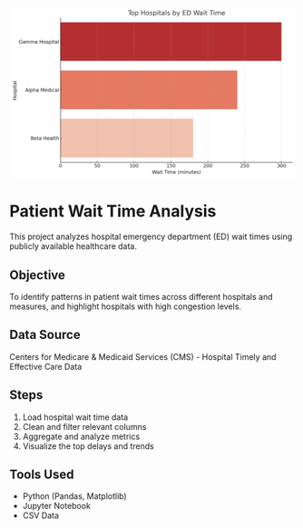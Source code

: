 ![ED Wait Time Chart](wait_time_trends.png)

# Patient Wait Time Analysis

This project analyzes hospital emergency department (ED) wait times using publicly available healthcare data. 

## Objective
To identify patterns in patient wait times across different hospitals and measures, and highlight hospitals with high congestion levels.

## Data Source
Centers for Medicare & Medicaid Services (CMS) - Hospital Timely and Effective Care Data

## Steps
1. Load hospital wait time data
2. Clean and filter relevant columns
3. Aggregate and analyze metrics
4. Visualize the top delays and trends

## Tools Used
- Python (Pandas, Matplotlib)
- Jupyter Notebook
- CSV Data

